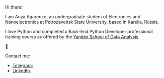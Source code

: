 Hi there!

I am Anya Agarenko, an undergraduate student of Electronics and Nanoelectronics at Petrozavodsk State University, based in Karelia, Russia.

I love Python and completed a Back-End Python Developer professional training course as offered by the [Yandex School of Data Analysis](https://practicum.yandex.com/).

🥨

Contact me:
* [Telegram](t.me/hannutah);
* [LinkedIn](https://www.linkedin.com/in/anya-agarenko/).
